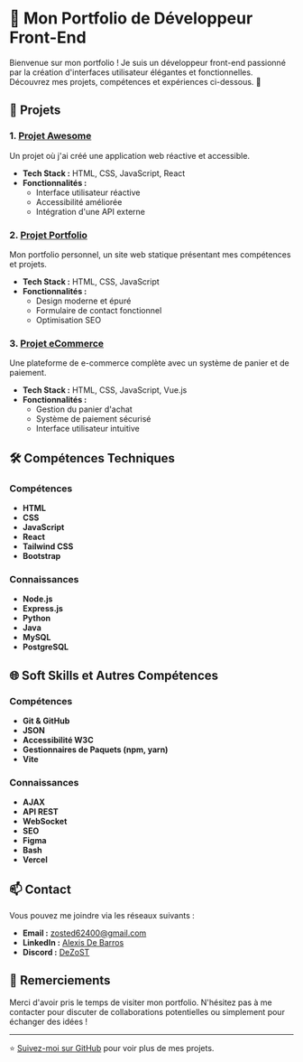 # 🌟 Mon Portfolio de Développeur Front-End

Bienvenue sur mon portfolio ! Je suis un développeur front-end passionné par la création d'interfaces utilisateur élégantes et fonctionnelles. Découvrez mes projets, compétences et expériences ci-dessous. 🚀

## 🎨 Projets

### 1. [Projet Awesome](https://github.com/votre-username/projet-awesome)

Un projet où j'ai créé une application web réactive et accessible.

- **Tech Stack :** HTML, CSS, JavaScript, React
- **Fonctionnalités :**
  - Interface utilisateur réactive
  - Accessibilité améliorée
  - Intégration d'une API externe

### 2. [Projet Portfolio](https://github.com/votre-username/projet-portfolio)

Mon portfolio personnel, un site web statique présentant mes compétences et projets.

- **Tech Stack :** HTML, CSS, JavaScript
- **Fonctionnalités :**
  - Design moderne et épuré
  - Formulaire de contact fonctionnel
  - Optimisation SEO

### 3. [Projet eCommerce](https://github.com/votre-username/projet-ecommerce)

Une plateforme de e-commerce complète avec un système de panier et de paiement.

- **Tech Stack :** HTML, CSS, JavaScript, Vue.js
- **Fonctionnalités :**
  - Gestion du panier d'achat
  - Système de paiement sécurisé
  - Interface utilisateur intuitive

## 🛠️ Compétences Techniques

### Compétences

- **HTML**
- **CSS**
- **JavaScript**
- **React**
- **Tailwind CSS**
- **Bootstrap**

### Connaissances

- **Node.js**
- **Express.js**
- **Python**
- **Java**
- **MySQL**
- **PostgreSQL**

## 🌐 Soft Skills et Autres Compétences

### Compétences

- **Git & GitHub**
- **JSON**
- **Accessibilité W3C**
- **Gestionnaires de Paquets (npm, yarn)**
- **Vite**

### Connaissances

- **AJAX**
- **API REST**
- **WebSocket**
- **SEO**
- **Figma**
- **Bash**
- **Vercel**

## 📫 Contact

Vous pouvez me joindre via les réseaux suivants :

- **Email :** [zosted62400@gmail.com](mailto:zosted62400@gmail.com)
- **LinkedIn :** [Alexis De Barros](https://www.linkedin.com/in/votreprofil)
- **Discord :** [DeZoST](https://discord.com/users/330001251020308492)

## 🌟 Remerciements

Merci d'avoir pris le temps de visiter mon portfolio. N'hésitez pas à me contacter pour discuter de collaborations potentielles ou simplement pour échanger des idées !

---

⭐️ [Suivez-moi sur GitHub](https://github.com/DeZoST) pour voir plus de mes projets.
